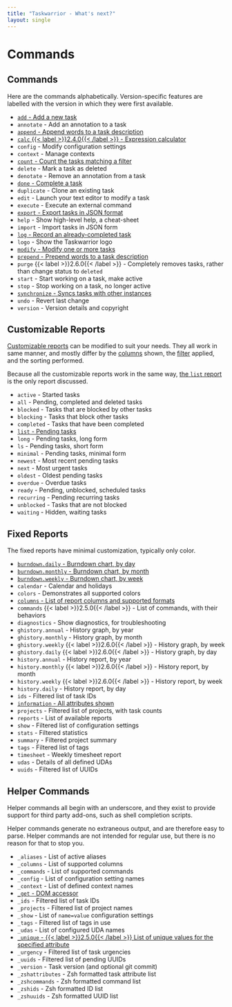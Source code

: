 ```yaml
---
title: "Taskwarrior - What's next?"
layout: single
---
```


# Commands

## Commands

Here are the commands alphabetically.
Version-specific features are labelled with the version in which they were first available.

  * [`add` - Add a new task](add/)
  * `annotate` - Add an annotation to a task
  * [`append` - Append words to a task description](append/)
  * [`calc` {{< label >}}2.4.0{{< /label >}} - Expression calculator](calc/)
  * `config` - Modify configuration settings
  * `context` - Manage contexts
  * [`count` - Count the tasks matching a filter](count/)
  * `delete` - Mark a task as deleted
  * `denotate` - Remove an annotation from a task
  * [`done` - Complete a task](done/)
  * `duplicate` - Clone an existing task
  * `edit` - Launch your text editor to modify a task
  * `execute` - Execute an external command
  * [`export` - Export tasks in JSON format](export/)
  * `help` - Show high-level help, a cheat-sheet
  * `import` - Import tasks in JSON form
  * [`log` - Record an already-completed task](log/)
  * `logo` - Show the Taskwarrior logo
  * [`modify` - Modify one or more tasks](modify/)
  * [`prepend` - Prepend words to a task description](prepend/)
  * `purge` {{< label >}}2.6.0{{< /label >}} - Completely removes tasks, rather than change status to `deleted`
  * `start` - Start working on a task, make active
  * `stop` - Stop working on a task, no longer active
  * [`synchronize` - Syncs tasks with other instances](synchronize/)
  * `undo` - Revert last change
  * `version` - Version details and copyright

## Customizable Reports

[Customizable reports](../report/) can be modified to suit your needs.
They all work in same manner, and mostly differ by the [columns](columns/) shown, the [filter](../filter/) applied, and the sorting performed.

Because all the customizable reports work in the same way, [the `list` report](list/) is the only report discussed.

  * `active` - Started tasks
  * `all` - Pending, completed and deleted tasks
  * `blocked` - Tasks that are blocked by other tasks
  * `blocking` - Tasks that block other tasks
  * `completed` - Tasks that have been completed
  * [`list` - Pending tasks](list/)
  * `long` - Pending tasks, long form
  * `ls` - Pending tasks, short form
  * `minimal` - Pending tasks, minimal form
  * `newest` - Most recent pending tasks
  * `next` - Most urgent tasks
  * `oldest` - Oldest pending tasks
  * `overdue` - Overdue tasks
  * `ready` - Pending, unblocked, scheduled tasks
  * `recurring` - Pending recurring tasks
  * `unblocked` - Tasks that are not blocked
  * `waiting` - Hidden, waiting tasks

## Fixed Reports

The fixed reports have minimal customization, typically only color.

  * [`burndown.daily` - Burndown chart, by day](burndown/)
  * [`burndown.monthly` - Burndown chart, by month](burndown/)
  * [`burndown.weekly` - Burndown chart, by week](burndown/)
  * `calendar` - Calendar and holidays
  * `colors` - Demonstrates all supported colors
  * [`columns` - List of report columns and supported formats](columns/)
  * `commands` {{< label >}}2.5.0{{< /label >}} - List of commands, with their behaviors
  * `diagnostics` - Show diagnostics, for troubleshooting
  * `ghistory.annual` - History graph, by year
  * `ghistory.monthly` - History graph, by month
  * `ghistory.weekly` {{< label >}}2.6.0{{< /label >}} - History graph, by week
  * `ghistory.daily` {{< label >}}2.6.0{{< /label >}} - History graph, by day
  * `history.annual` - History report, by year
  * `history.monthly` {{< label >}}2.6.0{{< /label >}} - History report, by month
  * `history.weekly` {{< label >}}2.6.0{{< /label >}} - History report, by week
  * `history.daily` - History report, by day
  * `ids` - Filtered list of task IDs
  * [`information` - All attributes shown](info/)
  * `projects` - Filtered list of projects, with task counts
  * `reports` - List of available reports
  * `show` - Filtered list of configuration settings
  * `stats` - Filtered statistics
  * `summary` - Filtered project summary
  * `tags` - Filtered list of tags
  * `timesheet` - Weekly timesheet report
  * `udas` - Details of all defined UDAs
  * `uuids` - Filtered list of UUIDs

## Helper Commands

Helper commands all begin with an underscore, and they exist to provide support for third party add-ons, such as shell completion scripts.

Helper commands generate no extraneous output, and are therefore easy to parse.
Helper commands are not intended for regular use, but there is no reason for that to stop you.

  * `_aliases` - List of active aliases
  * `_columns` - List of supported columns
  * `_commands` - List of supported commands
  * `_config` - List of configuration setting names
  * `_context` - List of defined context names
  * [`_get` - DOM accessor](_get/)
  * `_ids` - Filtered list of task IDs
  * `_projects` - Filtered list of project names
  * `_show` - List of `name=value` configuration settings
  * `_tags` - Filtered list of tags in use
  * `_udas` - List of configured UDA names
  * [`_unique` - {{< label >}}2.5.0{{< /label >}}   List of unique values for the specified attribute](_unique/)
  * `_urgency` - Filtered list of task urgencies
  * `_uuids` - Filtered list of pending UUIDs
  * `_version` - Task version (and optional git commit)
  * `_zshattributes` - Zsh formatted task attribute list
  * `_zshcommands` - Zsh formatted command list
  * `_zshids` - Zsh formatted ID list
  * `_zshuuids` - Zsh formatted UUID list
